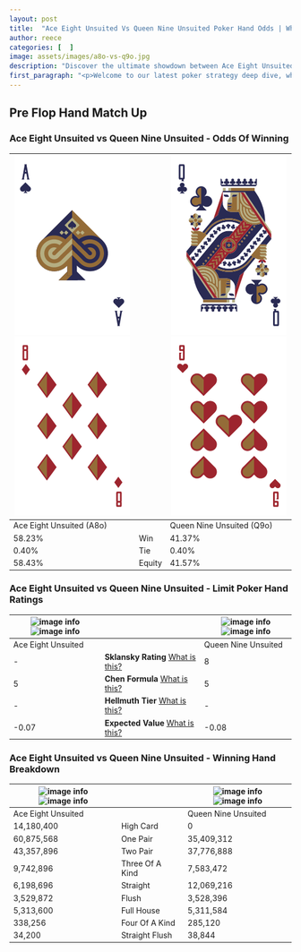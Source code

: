```yaml
---
layout: post
title:  "Ace Eight Unsuited Vs Queen Nine Unsuited Poker Hand Odds | Which Is The Better Hand In Poker? A Complete Guide"
author: reece
categories: [  ]
image: assets/images/a8o-vs-q9o.jpg
description: "Discover the ultimate showdown between Ace Eight Unsuited and Queen Nine Unsuited in poker! Uncover the odds, strategies, and scenarios where one hand triumphs over the other. Get ready to up your poker game with this thrilling analysis."
first_paragraph: "<p>Welcome to our latest poker strategy deep dive, where we're pitting two distinct hands against each other in a high-stakes showdown: Ace Eight Unsuited vs Queen Nine Unsuited.</p><p>In the dynamic world of poker, every decision counts, and knowing which hand holds the upper hand is key to your success at the table.</p><p>In this article, we'll dissect these two hands, explore the scenarios where one dominates the other, and equip you with the knowledge to make strategic choices that can tip the odds in your favor.</p><p>Get ready to unravel the intriguing dynamics of these poker hands and elevate your game to new heights.</p>"
---
```




[comment]: # (sp0)

## Pre Flop Hand Match Up

<div class="table hand-ratings" markdown="1"> 



### Ace Eight Unsuited vs Queen Nine Unsuited - Odds Of Winning


    
| ![image info](assets/images/hand1/a.png) ![image info](assets/images/hand1/8o.png) |  | ![image info](assets/images/hand2/q.png) ![image info](assets/images/hand2/9o.png) |
| -------- | -------- | -------- |
| Ace Eight Unsuited (A8o) |  | Queen Nine Unsuited (Q9o) |
| 58.23% | Win | 41.37% |
| 0.40% | Tie | 0.40% |
| 58.43% | Equity | 41.57% |




[comment]: # (sp1)



### Ace Eight Unsuited vs Queen Nine Unsuited - Limit Poker Hand Ratings


    
| ![image info](https://www.riverpairs.com/assets/images/hand1/a.png) ![image info](https://www.riverpairs.com/assets/images/hand1/8o.png) |  | ![image info](https://www.riverpairs.com/assets/images/hand2/q.png) ![image info](https://www.riverpairs.com/assets/images/hand2/9o.png) |
| -------- | -------- | -------- |
| Ace Eight Unsuited |  | Queen Nine Unsuited |
| - | **Sklansky Rating** [What is this?](/sklansky-rating-explained) | 8 |
| 5 | **Chen Formula** [What is this?](/chen-formula-explained) | 5 |
| - | **Hellmuth Tier** [What is this?](/Hellmuth-tier-explained) | - |
| -0.07 | **Expected Value** [What is this?](/expected-value-explained) | -0.08 |




[comment]: # (sp2)



### Ace Eight Unsuited vs Queen Nine Unsuited - Winning Hand Breakdown


    
| ![image info](https://www.riverpairs.com/assets/images/hand1/a.png) ![image info](https://www.riverpairs.com/assets/images/hand1/8o.png) |  | ![image info](https://www.riverpairs.com/assets/images/hand2/q.png) ![image info](https://www.riverpairs.com/assets/images/hand2/9o.png) |
| -------- | -------- | -------- |
| Ace Eight Unsuited |  | Queen Nine Unsuited |
| 14,180,400 | High Card | 0 |
| 60,875,568 | One Pair | 35,409,312 |
| 43,357,896 | Two Pair | 37,776,888 |
| 9,742,896 | Three Of A Kind | 7,583,472 |
| 6,198,696 | Straight | 12,069,216 |
| 3,529,872 | Flush | 3,528,396 |
| 5,313,600 | Full House | 5,311,584 |
| 338,256 | Four Of A Kind | 285,120 |
| 34,200 | Straight Flush | 38,844 |




[comment]: # (sp3)



</div>

[comment]: # (sp4)



[comment]: # (sp5)


